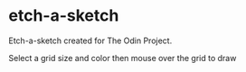 # etch-a-sketch
Etch-a-sketch created for The Odin Project.

Select a grid size and color then mouse over the grid to draw
